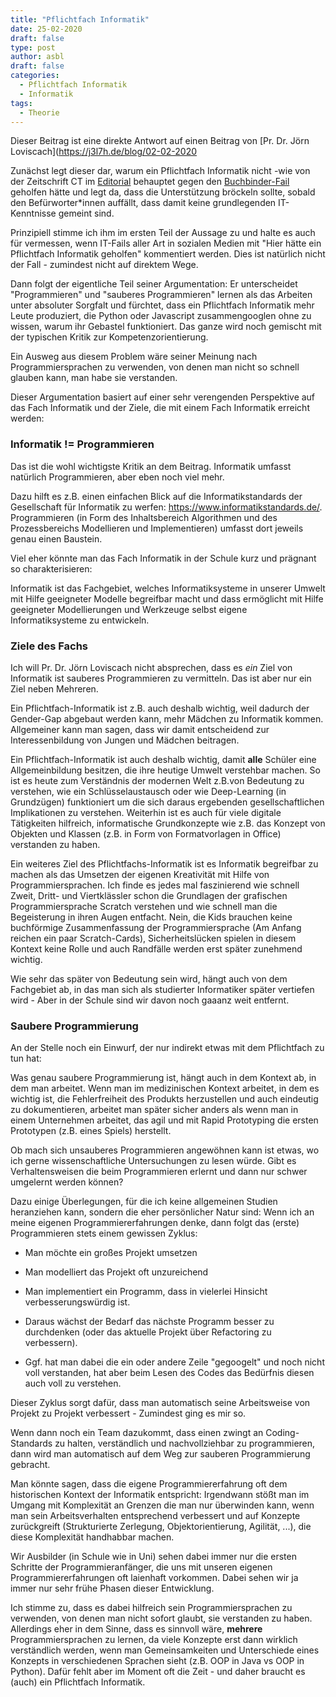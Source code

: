 ```yaml
---
title: "Pflichtfach Informatik"
date: 25-02-2020
draft: false
type: post
author: asbl
draft: false
categories:
  - Pflichtfach Informatik
  - Informatik
tags:
  - Theorie
---
```


Dieser Beitrag ist eine direkte Antwort auf einen Beitrag von [Pr. Dr. Jörn Loviscach](https://j3l7h.de/blog/02-02-2020

Zunächst legt dieser dar, warum ein Pflichtfach Informatik nicht -wie von der Zeitschrift CT im [Editorial](https://www.heise.de/ct/artikel/IT-Sicherheit-Von-Clowns-und-Affen-4646855.html) behauptet gegen den [Buchbinder-Fail](https://www.tagesschau.de/inland/datenleak-autovermietung-buchbinder-101.html) geholfen hätte und legt da, dass die Unterstützung bröckeln sollte, sobald den Befürworter*innen auffällt, dass damit keine grundlegenden IT-Kenntnisse gemeint sind.

Prinzipiell stimme ich ihm im ersten Teil der Aussage zu und halte es auch für vermessen, wenn IT-Fails aller Art in sozialen Medien mit "Hier hätte ein Pflichtfach Informatik geholfen" kommentiert werden. Dies ist natürlich nicht der Fall - zumindest nicht auf direktem Wege.

Dann folgt der eigentliche Teil seiner Argumentation:
Er unterscheidet "Programmieren" und "sauberes Programmieren" lernen als das Arbeiten unter absoluter Sorgfalt und fürchtet, dass ein Pflichtfach Informatik mehr Leute produziert, die Python oder Javascript zusammengooglen ohne zu wissen, warum ihr Gebastel funktioniert. Das ganze wird noch gemischt mit der typischen Kritik zur Kompetenzorientierung.

Ein Ausweg aus diesem Problem wäre seiner Meinung nach Programmiersprachen zu verwenden, von denen man nicht so schnell glauben kann, man habe sie verstanden.

Dieser Argumentation basiert auf einer sehr verengenden Perspektive auf das Fach Informatik und der Ziele, die mit einem Fach Informatik erreicht werden:

### Informatik != Programmieren

Das ist die wohl wichtigste Kritik an dem Beitrag. Informatik umfasst natürlich Programmieren, aber eben noch viel mehr.

Dazu hilft es z.B. einen einfachen Blick auf die Informatikstandards der Gesellschaft für Informatik zu werfen: https://www.informatikstandards.de/. Programmieren (in Form des Inhaltsbereich Algorithmen und des Prozessbereichs Modellieren und Implementieren) umfasst dort jeweils genau einen Baustein.

Viel eher könnte man das Fach Informatik in der Schule kurz und prägnant so charakterisieren:

Informatik ist das Fachgebiet, welches Informatiksysteme in unserer Umwelt mit Hilfe geeigneter Modelle begreifbar macht und dass ermöglicht mit Hilfe geeigneter Modellierungen und Werkzeuge selbst eigene Informatiksysteme zu entwickeln.

### Ziele des Fachs

Ich will Pr. Dr. Jörn Loviscach nicht absprechen, dass es *ein* Ziel von Informatik ist sauberes Programmieren zu vermitteln. Das ist aber nur ein Ziel neben Mehreren.

Ein Pflichtfach-Informatik ist z.B. auch deshalb wichtig, weil dadurch der Gender-Gap abgebaut werden kann, mehr Mädchen zu Informatik kommen. Allgemeiner kann man sagen, dass wir damit entscheidend zur Interessenbildung von Jungen und Mädchen beitragen.

Ein Pflichtfach-Informatik ist auch deshalb wichtig, damit **alle** Schüler eine Allgemeinbildung besitzen, die ihre heutige Umwelt verstehbar machen. So ist es heute zum Verständnis der modernen Welt z.B.von Bedeutung zu verstehen, wie ein Schlüsselaustausch oder wie Deep-Learning (in Grundzügen) funktioniert um die sich daraus ergebenden gesellschaftlichen Implikationen zu verstehen. Weiterhin ist es auch für viele digitale Tätigkeiten hilfreich, informatische Grundkonzepte wie z.B. das Konzept von Objekten und Klassen (z.B. in Form von Formatvorlagen in Office) verstanden zu haben.

Ein weiteres Ziel des Pflichtfachs-Informatik ist es Informatik begreifbar zu machen als das Umsetzen der eigenen Kreativität mit Hilfe von Programmiersprachen. Ich finde es jedes mal faszinierend wie schnell Zweit, Dritt- und Viertklässler schon die Grundlagen der grafischen Programmiersprache Scratch verstehen und wie schnell man die Begeisterung in ihren Augen entfacht. Nein, die Kids brauchen keine buchförmige Zusammenfassung der Programmiersprache (Am Anfang reichen ein paar Scratch-Cards), Sicherheitslücken spielen in diesem Kontext keine Rolle und auch Randfälle werden erst später zunehmend wichtig.

Wie sehr das später von Bedeutung sein wird, hängt auch von dem Fachgebiet ab, in das man sich als studierter Informatiker später vertiefen wird - Aber in der Schule sind wir davon noch gaaanz weit entfernt.

### Saubere Programmierung

An der Stelle noch ein Einwurf, der nur indirekt etwas mit dem Pflichtfach zu tun hat: 

Was genau saubere Programmierung ist, hängt auch in dem Kontext ab, in dem man arbeitet. Wenn man im medizinischen Kontext arbeitet, in dem es wichtig ist, die Fehlerfreiheit des Produkts herzustellen und auch eindeutig zu dokumentieren, arbeitet man später sicher anders als wenn man in einem Unternehmen arbeitet, das agil und mit Rapid Prototyping die ersten Prototypen (z.B. eines Spiels) herstellt.

Ob mach sich unsauberes Programmieren angewöhnen kann ist etwas, wo ich  gerne wissenschaftliche Untersuchungen zu lesen würde. Gibt es Verhaltensweisen die beim Programmieren erlernt und dann nur schwer umgelernt werden können?

Dazu einige Überlegungen, für die ich keine allgemeinen Studien heranziehen kann, sondern die eher persönlicher Natur sind: Wenn ich an meine eigenen Programmiererfahrungen denke, dann folgt das (erste) Programmieren stets einem gewissen Zyklus:

  * Man möchte ein großes Projekt umsetzen
  
  * Man modelliert das Projekt oft unzureichend
  
  * Man implementiert ein Programm, dass in vielerlei Hinsicht verbesserungswürdig ist.
  
  * Daraus wächst der Bedarf das nächste Programm besser zu durchdenken (oder das aktuelle Projekt über Refactoring zu verbessern).

  * Ggf. hat man dabei die ein oder andere Zeile "gegoogelt" und noch nicht voll verstanden, hat aber beim Lesen des Codes das Bedürfnis diesen auch voll zu verstehen. 

Dieser Zyklus sorgt dafür, dass man automatisch seine Arbeitsweise von Projekt zu Projekt verbessert - Zumindest ging es mir so.

Wenn dann noch ein Team dazukommt, dass einen zwingt an Coding-Standards zu halten, verständlich und nachvollziehbar zu programmieren, dann wird man automatisch auf dem Weg zur sauberen Programmierung gebracht.

Man könnte sagen, dass die eigene Programmiererfahrung oft dem historischen Kontext der Informatik entspricht: Irgendwann stößt man im Umgang mit Komplexität an Grenzen die man nur überwinden kann, wenn man sein Arbeitsverhalten entsprechend verbessert und auf Konzepte zurückgreift (Strukturierte Zerlegung, Objektorientierung, Agilität, ...), die diese Komplexität handhabbar machen. 

Wir Ausbilder (in Schule wie in Uni) sehen dabei immer nur die ersten Schritte der Programmieranfänger, die uns mit unseren eigenen Programmiererfahrungen oft laienhaft vorkommen. Dabei sehen wir ja immer nur sehr frühe Phasen dieser Entwicklung.

Ich stimme zu, dass es dabei hilfreich sein Programmiersprachen zu verwenden, von denen man nicht sofort glaubt, sie verstanden zu haben. Allerdings eher in dem Sinne, dass es sinnvoll wäre, **mehrere** Programmiersprachen zu lernen, da viele Konzepte erst dann wirklich verständlich werden, wenn man Gemeinsamkeiten und Unterschiede eines Konzepts in verschiedenen Sprachen sieht  (z.B. OOP in Java vs OOP in Python). Dafür fehlt aber im Moment oft die Zeit - und daher braucht es (auch) ein Pflichtfach Informatik.